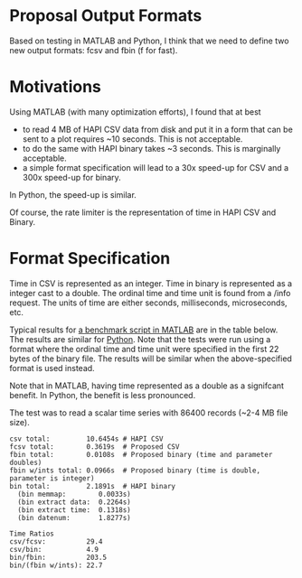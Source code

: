 # Proposal Output Formats

Based on testing in MATLAB and Python, I think that we need to define two new output formats: fcsv and fbin (f for fast).

# Motivations

Using MATLAB (with many optimization efforts), I found that at best
* to read 4 MB of HAPI CSV data from disk and put it in a form that can be sent to a plot requires ~10 seconds.  This is not acceptable.
* to do the same with HAPI binary takes ~3 seconds.  This is marginally acceptable.
* a simple format specification will lead to a 30x speed-up for CSV and a 300x speed-up for binary.

In Python, the speed-up is similar.

Of course, the rate limiter is the representation of time in HAPI CSV and Binary.

# Format Specification

Time in CSV is represented as an integer.  Time in binary is represented as a integer cast to a double. The ordinal time and time unit is found from a /info request.  The units of time are either seconds, milliseconds, microseconds, etc.

Typical results for [a benchmark script in MATLAB](https://github.com/hapi-server/matlab-client/blob/master/binary_compare.m) are in the table below. The results are similar for [Python](https://github.com/hapi-server/python-client/blob/master/binary_compare.md).  Note that the tests were run using a format where the ordinal time and time unit were specified in the first 22 bytes of the binary file.  The results will be similar when the above-specified format is used instead.

Note that in MATLAB, having time represented as a double as a signifcant benefit.  In Python, the benefit is less pronounced.

The test was to read a scalar time series with 86400 records (~2-4 MB file size).  
```
csv total:         10.6454s	# HAPI CSV
fcsv total:        0.3619s	# Proposed CSV
fbin total:        0.0108s	# Proposed binary (time and parameter doubles)
fbin w/ints total: 0.0966s	# Proposed binary (time is double, parameter is integer)
bin total:         2.1891s	# HAPI binary
  (bin memmap:        0.0033s)
  (bin extract data:  0.2264s)
  (bin extract time:  0.1318s)
  (bin datenum:       1.8277s)

Time Ratios
csv/fcsv:          29.4
csv/bin:           4.9
bin/fbin:          203.5
bin/(fbin w/ints): 22.7
```
